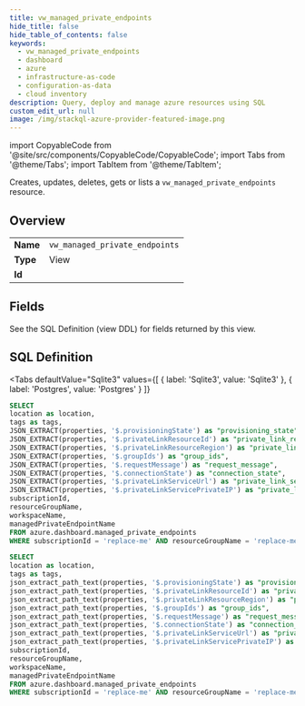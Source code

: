 ```yaml
--- 
title: vw_managed_private_endpoints
hide_title: false
hide_table_of_contents: false
keywords:
  - vw_managed_private_endpoints
  - dashboard
  - azure
  - infrastructure-as-code
  - configuration-as-data
  - cloud inventory
description: Query, deploy and manage azure resources using SQL
custom_edit_url: null
image: /img/stackql-azure-provider-featured-image.png
---
```


import CopyableCode from '@site/src/components/CopyableCode/CopyableCode';
import Tabs from '@theme/Tabs';
import TabItem from '@theme/TabItem';

Creates, updates, deletes, gets or lists a <code>vw_managed_private_endpoints</code> resource.

## Overview
<table><tbody>
<tr><td><b>Name</b></td><td><code>vw_managed_private_endpoints</code></td></tr>
<tr><td><b>Type</b></td><td>View</td></tr>
<tr><td><b>Id</b></td><td><CopyableCode code="azure.dashboard.vw_managed_private_endpoints" /></td></tr>
</tbody></table>

## Fields

See the SQL Definition (view DDL) for fields returned by this view.

## SQL Definition

<Tabs
defaultValue="Sqlite3"
values={[
{ label: 'Sqlite3', value: 'Sqlite3' },
{ label: 'Postgres', value: 'Postgres' }
]}
>
<TabItem value="Sqlite3">

```sql
SELECT
location as location,
tags as tags,
JSON_EXTRACT(properties, '$.provisioningState') as "provisioning_state",
JSON_EXTRACT(properties, '$.privateLinkResourceId') as "private_link_resource_id",
JSON_EXTRACT(properties, '$.privateLinkResourceRegion') as "private_link_resource_region",
JSON_EXTRACT(properties, '$.groupIds') as "group_ids",
JSON_EXTRACT(properties, '$.requestMessage') as "request_message",
JSON_EXTRACT(properties, '$.connectionState') as "connection_state",
JSON_EXTRACT(properties, '$.privateLinkServiceUrl') as "private_link_service_url",
JSON_EXTRACT(properties, '$.privateLinkServicePrivateIP') as "private_link_service_private_ip",
subscriptionId,
resourceGroupName,
workspaceName,
managedPrivateEndpointName
FROM azure.dashboard.managed_private_endpoints
WHERE subscriptionId = 'replace-me' AND resourceGroupName = 'replace-me' AND workspaceName = 'replace-me';
```

</TabItem>
<TabItem value="Postgres">

```sql
SELECT
location as location,
tags as tags,
json_extract_path_text(properties, '$.provisioningState') as "provisioning_state",
json_extract_path_text(properties, '$.privateLinkResourceId') as "private_link_resource_id",
json_extract_path_text(properties, '$.privateLinkResourceRegion') as "private_link_resource_region",
json_extract_path_text(properties, '$.groupIds') as "group_ids",
json_extract_path_text(properties, '$.requestMessage') as "request_message",
json_extract_path_text(properties, '$.connectionState') as "connection_state",
json_extract_path_text(properties, '$.privateLinkServiceUrl') as "private_link_service_url",
json_extract_path_text(properties, '$.privateLinkServicePrivateIP') as "private_link_service_private_ip",
subscriptionId,
resourceGroupName,
workspaceName,
managedPrivateEndpointName
FROM azure.dashboard.managed_private_endpoints
WHERE subscriptionId = 'replace-me' AND resourceGroupName = 'replace-me' AND workspaceName = 'replace-me';
```

</TabItem>
</Tabs>
